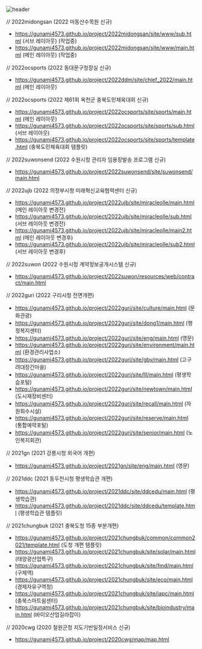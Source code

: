 ![header](https://capsule-render.vercel.app/api?type=wave&color=333333&height=200&section=header&text=SI%20Total%20Project%202020~ing&fontSize=30&fontColor=ffffff)

// 2022midongsan (2022 미동산수목원 신규)
- https://gunami4573.github.io/project/2022midongsan/site/www/sub.html (서브 레이아웃) (작업중)
- https://gunami4573.github.io/project/2022midongsan/site/www/main.html (메인 레이아웃) (작업중)

// 2022ocsports (2022 동대문구청장실 신규)
- https://gunami4573.github.io/project/2022ddm/site/chief_2022/main.html (메인 레이아웃)


// 2022ocsports (2022 제61회 옥천군 충북도민체육대회 신규)
- https://gunami4573.github.io/project/2022ocsports/site/sports/main.html (메인 레이아웃)
- https://gunami4573.github.io/project/2022ocsports/site/sports/sub.html (서브 레이아웃)
- https://gunami4573.github.io/project/2022ocsports/site/sports/template.html (충북도민체육대회 템플릿)


// 2022suwonsend (2022 수원시청 관리자 임용장발송 프로그램 신규)
- https://gunami4573.github.io/project/2022suwonsend/site/suwonsend/main.html


// 2022ujb (2022 의정부시청 미래혁신교육협력센터 신규)
- https://gunami4573.github.io/project/2022ujb/site/miracleolle/main.html (메인 레이아웃 변경전)
- https://gunami4573.github.io/project/2022ujb/site/miracleolle/sub.html (서브 레이아웃 변경전)
- https://gunami4573.github.io/project/2022ujb/site/miracleolle/main2.html (메인 레이아웃 변경후)
- https://gunami4573.github.io/project/2022ujb/site/miracleolle/sub2.html (서브 레이아웃 변경후)


// 2022suwon (2022 수원시청 계약정보공개시스템 신규)
- https://gunami4573.github.io/project/2022suwon/resources/web/contract/main.html


// 2022guri (2022 구리시청 전면개편)
- https://gunami4573.github.io/project/2022guri/site/culture/main.html (문화관광)
- https://gunami4573.github.io/project/2022guri/site/dong1/main.html (행정복지센터)
- https://gunami4573.github.io/project/2022guri/site/eng/main.html (영문)
- https://gunami4573.github.io/project/2022guri/site/environment/main.html (환경관리사업소)
- https://gunami4573.github.io/project/2022guri/site/gbv/main.html (고구려대장간마을)
- https://gunami4573.github.io/project/2022guri/site/lll/main.html (평생학습포털)
- https://gunami4573.github.io/project/2022guri/site/newtown/main.html (도시재정비센터)
- https://gunami4573.github.io/project/2022guri/site/recall/main.html (자원회수시설)
- https://gunami4573.github.io/project/2022guri/site/reserve/main.html (통합예약포털)
- https://gunami4573.github.io/project/2022guri/site/senior/main.html (노인복지회관)


// 2021gn (2021 강릉시청 외국어 개편)
- https://gunami4573.github.io/project/2021gn/site/eng/main.html (영문)


// 2021ddc (2021 동두천시청 평생학습관 개편)
- https://gunami4573.github.io/project/2021ddc/site/ddcedu/main.html (평생학습관)
- https://gunami4573.github.io/project/2021ddc/site/ddcedu/template.html (평생학습관 템플릿)


// 2021chungbuk (2021 충북도청 15종 부분개편)
- https://gunami4573.github.io/project/2021chungbuk/common/common2021/template.html (도청 개편 템플릿)
- https://gunami4573.github.io/project/2021chungbuk/site/solar/main.html (태양광산업특구)
- https://gunami4573.github.io/project/2021chungbuk/site/fmd/main.html (구제역)
- https://gunami4573.github.io/project/2021chungbuk/site/eco/main.html (경제자유구역청)
- https://gunami4573.github.io/project/2021chungbuk/site/iapc/main.html (충북스마트쉼센터)
- https://gunami4573.github.io/project/2021chungbuk/site/bioindustry/main.html (바이오산업길라잡이)


// 2020cwg (2020 철원군청 지도기반일정서비스 신규)
- https://gunami4573.github.io/project/2020cwg/map/map.html